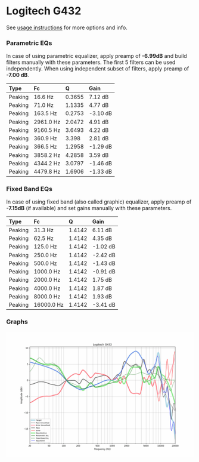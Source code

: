 # Logitech G432
See [usage instructions](https://github.com/jaakkopasanen/AutoEq#usage) for more options and info.

### Parametric EQs
In case of using parametric equalizer, apply preamp of **-6.99dB** and build filters manually
with these parameters. The first 5 filters can be used independently.
When using independent subset of filters, apply preamp of **-7.00 dB**.

| Type    | Fc        |      Q | Gain     |
|:--------|:----------|:-------|:---------|
| Peaking | 16.6 Hz   | 0.3655 | 7.12 dB  |
| Peaking | 71.0 Hz   | 1.1335 | 4.77 dB  |
| Peaking | 163.5 Hz  | 0.2753 | -3.10 dB |
| Peaking | 2961.0 Hz | 2.0472 | 4.91 dB  |
| Peaking | 9160.5 Hz | 3.6493 | 4.22 dB  |
| Peaking | 360.9 Hz  | 3.398  | 2.81 dB  |
| Peaking | 366.5 Hz  | 1.2958 | -1.29 dB |
| Peaking | 3858.2 Hz | 4.2858 | 3.59 dB  |
| Peaking | 4344.2 Hz | 3.0797 | -1.46 dB |
| Peaking | 4479.8 Hz | 1.6906 | -1.33 dB |

### Fixed Band EQs
In case of using fixed band (also called graphic) equalizer, apply preamp of **-7.15dB**
(if available) and set gains manually with these parameters.

| Type    | Fc         |      Q | Gain     |
|:--------|:-----------|:-------|:---------|
| Peaking | 31.3 Hz    | 1.4142 | 6.11 dB  |
| Peaking | 62.5 Hz    | 1.4142 | 4.35 dB  |
| Peaking | 125.0 Hz   | 1.4142 | -1.02 dB |
| Peaking | 250.0 Hz   | 1.4142 | -2.42 dB |
| Peaking | 500.0 Hz   | 1.4142 | -1.43 dB |
| Peaking | 1000.0 Hz  | 1.4142 | -0.91 dB |
| Peaking | 2000.0 Hz  | 1.4142 | 1.75 dB  |
| Peaking | 4000.0 Hz  | 1.4142 | 1.87 dB  |
| Peaking | 8000.0 Hz  | 1.4142 | 1.93 dB  |
| Peaking | 16000.0 Hz | 1.4142 | -3.41 dB |

### Graphs
![](./Logitech%20G432.png)